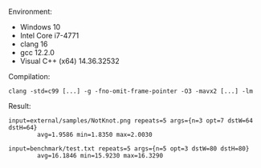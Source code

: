 Environment:

 - Windows 10
 - Intel Core i7-4771
 - clang 16
 - gcc 12.2.0
 - Visual C++ (x64) 14.36.32532

Compilation:

`clang -std=c99 [...] -g -fno-omit-frame-pointer -O3 -mavx2 [...] -lm`

Result:

```
input=external/samples/NotKnot.png repeats=5 args={n=3 opt=7 dstW=64 dstH=64}
        avg=1.9586 min=1.8350 max=2.0030

input=benchmark/test.txt repeats=5 args={n=5 opt=3 dstW=80 dstH=80}
        avg=16.1846 min=15.9230 max=16.3290
```
